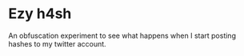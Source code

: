 # Ezy h4sh

An obfuscation experiment to see what happens when I start posting hashes to my twitter account.

